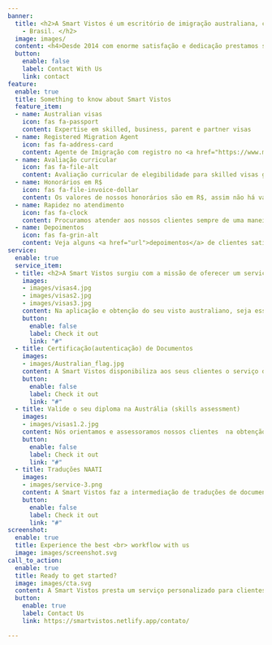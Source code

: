 ```yaml
---
banner:
  title: <h2>A Smart Vistos é um escritório de imigração australiana, com sede em Campinas
    - Brasil. </h2>
  image: images/
  content: <h4>Desde 2014 com enorme satisfação e dedicação prestamos serviços de assessoria imigratória para pessoas interessadas em viver e trabalhar na Austrália. </h4>
  button:
    enable: false
    label: Contact With Us
    link: contact
feature:
  enable: true
  title: Something to know about Smart Vistos
  feature_item:
  - name: Australian visas
    icon: fas fa-passport
    content: Expertise em skilled, business, parent e partner visas
  - name: Registered Migration Agent
    icon: fas fa-address-card
    content: Agente de Imigração com registro no <a href="https://www.mara.gov.au/" target="_blank">OMARA</a>
  - name: Avaliação curricular
    icon: fas fa-file-alt
    content: Avaliação curricular de elegibilidade para skilled visas gratuita
  - name: Honorários em R$
    icon: fas fa-file-invoice-dollar
    content: Os valores de nossos honorários são em R$, assim não há variação cambial e nem IOF
  - name: Rapidez no atendimento
    icon: fas fa-clock
    content: Procuramos atender aos nossos clientes sempre de uma maneira rápida
  - name: Depoimentos 
    icon: fas fa-grin-alt
    content: Veja alguns <a href="url">depoimentos</a> de clientes satisfeitos com a Smart Vistos
service:
  enable: true
  service_item:
  - title: <h2>A Smart Vistos surgiu com a missão de oferecer um serviço especializado em imigração para a Austrália</h2>
    images:
    - images/visas4.jpg
    - images/visas2.jpg
    - images/visas3.jpg
    content: Na aplicação e obtenção do seu visto australiano, seja esse um visto permanente ou temporário, você será sempre assessorado em todas as etapas do processo, por um Australian Registered Migration Agent.
    button:
      enable: false
      label: Check it out
      link: "#"
  - title: Certificação(autenticação) de Documentos
    images:
    - images/Australian_flag.jpg
    content: A Smart Vistos disponibiliza aos seus clientes o serviço de certificação (autenticação) de cópias dos documentos originais, os quais serão enviados juntamente com a aplicação do visto ao Departamento de Imigração Australiano. Os documentos são certificados (autenticados) por um Agente Registrado de Imigração Australiana, o qual é um profissional autorizado pela legislação australiana a certificar (autenticar) documentos de caráter imigratório.
    button:
      enable: false
      label: Check it out
      link: "#"
  - title: Valide o seu diploma na Austrália (skills assessment)
    images:
    - images/visas1.2.jpg
    content: Nós orientamos e assessoramos nossos clientes  na obtenção da validação de suas qualificações e experiências profissionais(skills assessment) nos respectivos órgãos australianos responsáveis por esses procedimentos tais como Engineers Australia; Australian Computer Society; Vetassess;  Australian Dental Council; Australian Institute of Management; TRA e outros. Essa etapa do processo, é um dos pré-requisito para fazer a aplicação de qualquer modalidade de visto do programa Skilled Migration.
    button:
      enable: false
      label: Check it out
      link: "#"
  - title: Traduções NAATI
    images:
    - images/service-3.png
    content: A Smart Vistos faz a intermediação de traduções de documentos junto a tradutores NAATI (credenciados na Austrália), no intuito de proporcionar aos nossos clientes comodidade e rapidez nas traduções de documentos portugues <> inglês. Um outro ponto para destacar é a aceitabilidade dos documentos traduzidos via tradutor NAATI por instituições australianas. 
    button:
      enable: false
      label: Check it out
      link: "#"
screenshot:
  enable: true
  title: Experience the best <br> workflow with us
  image: images/screenshot.svg
call_to_action:
  enable: true
  title: Ready to get started?
  image: images/cta.svg
  content: A Smart Vistos presta um serviço personalizado para clientes interessados na obtenção de vistos permanentes (permanent residence visas) e temporários (temporary visas) para a Austrália. Analisamos a situação de cada cliente através de uma entrevista, onde avaliamos as reais possibilidades de sucesso na obtenção de um determinado visto, seja esse temporário ou permanente. Sempre buscamos adotar a melhor solução e estratégia para a aplicação de seu visto junto ao departamento de imigração australiano. Oferecemos suporte e acompanhamento em toda a etapa do processo. 
  button:
    enable: true
    label: Contact Us
    link: https://smartvistos.netlify.app/contato/

---
```

